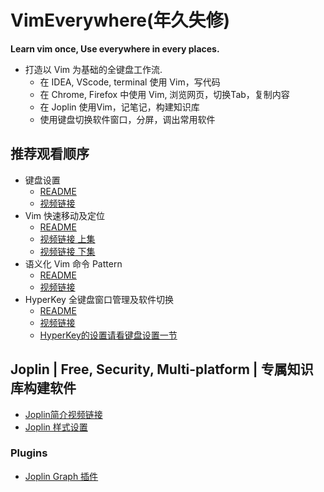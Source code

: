 # VimEverywhere(年久失修)
**Learn vim once, Use everywhere in every places.**

- 打造以 Vim 为基础的全键盘工作流.
	- 在 IDEA, VScode, terminal 使用 Vim，写代码
	- 在 Chrome, Firefox 中使用 Vim, 浏览网页，切换Tab，复制内容
	- 在 Joplin 使用Vim，记笔记，构建知识库
	- 使用键盘切换软件窗口，分屏，调出常用软件

## 推荐观看顺序

- 键盘设置
	- [README](./Vim/karabiner改键设置/README.md)
	- [视频链接](https://www.bilibili.com/video/BV12g411N7hv/)
- Vim 快速移动及定位
	- [README](./Vim/移动/README.md)
  - [视频链接 上集](https://www.bilibili.com/video/BV1K44y1a7Sw/)
  - [视频链接 下集](https://www.bilibili.com/video/BV1734y1r7E5/)
- 语义化 Vim 命令 Pattern
	- [README](./Vim/语义化命令/README.md)
	- [视频链接](https://www.bilibili.com/video/BV1Y3411a7VG/)
- HyperKey 全键盘窗口管理及软件切换
	- [README](./HyperKey/README.md)
	- [视频链接](https://www.bilibili.com/video/BV14r4y1m7yB/)
	- [HyperKey的设置请看键盘设置一节](./Vim/karabiner改键设置/README.md)

## Joplin | Free, Security, Multi-platform | 专属知识库构建软件

- [Joplin简介视频链接](https://www.bilibili.com/video/BV1hY41147ix/)
- [Joplin 样式设置](./Joplin/joplin样式设置/README.md)

### Plugins

- [Joplin Graph 插件](https://www.bilibili.com/video/BV1rb4y1v7cV/)
